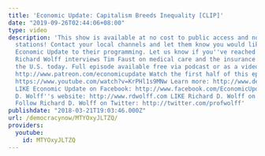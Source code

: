 ```yaml
---
title: 'Economic Update: Capitalism Breeds Inequality [CLIP]'
date: "2019-09-26T02:44:06+08:00"
type: video
description: 'This show is available at no cost to public access and non-profit community
  stations! Contact your local channels and let them know you would like them to add
  Economic Update to their programming. Let us know if you''ve reached out: info(a)democracyatwork.info
  Richard Wolff interviews Tim Faust on medical care and the insurance industry in
  the U.S. today. Full episode available free via podcast or as a video on Patreon:
  http://www.patreon.com/economicupdate Watch the first half of this episode on YouTube:
  https://www.youtube.com/watch?v=KrPHl1s9MNw Learn more: http://www.democracyatwork.info/economicupdate
  LIKE Economic Update on Facebook: http://www.facebook.com/EconomicUpdate Richard
  D. Wolff''s website: http://www.rdwolff.com LIKE Richard D. Wolff on Facebook: http://www.facebook.com/RichardDWolff
  Follow Richard D. Wolff on Twitter: http://twitter.com/profwolff'
publishdate: "2018-03-21T19:03:46.000Z"
url: /democracynow/MTYOxyJLTZQ/
providers:
  youtube:
    id: MTYOxyJLTZQ
---
```

